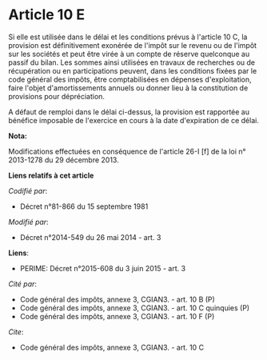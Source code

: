# Article 10 E

Si elle est utilisée dans le délai et les conditions prévus à l'article 10 C, la provision est définitivement exonérée de
l'impôt sur le revenu ou de l'impôt sur les sociétés et peut être virée à un compte de réserve quelconque au passif du bilan.
Les sommes ainsi utilisées en travaux de recherches ou de récupération ou en participations peuvent, dans les conditions
fixées par le code général des impôts, être comptabilisées en dépenses d'exploitation, faire l'objet d'amortissements annuels
ou donner lieu à la constitution de provisions pour dépréciation. 

A défaut de remploi dans le délai ci-dessus, la provision est rapportée au bénéfice imposable de l'exercice en cours à la
date d'expiration de ce délai.

**Nota:**

Modifications effectuées en conséquence de l'article 26-I [f] de la loi n° 2013-1278 du 29 décembre 2013.

**Liens relatifs à cet article**

_Codifié par_:

  - Décret n°81-866 du 15 septembre 1981

_Modifié par_:

  - Décret n°2014-549 du 26 mai 2014 - art. 3

**Liens**:

  - PERIME: Décret n°2015-608 du 3 juin 2015 - art. 3

_Cité par_:

  - Code général des impôts, annexe 3, CGIAN3. - art. 10 B (P)
  - Code général des impôts, annexe 3, CGIAN3. - art. 10 C quinquies (P)
  - Code général des impôts, annexe 3, CGIAN3. - art. 10 F (P)

_Cite_:

  - Code général des impôts, annexe 3, CGIAN3. - art. 10 C
